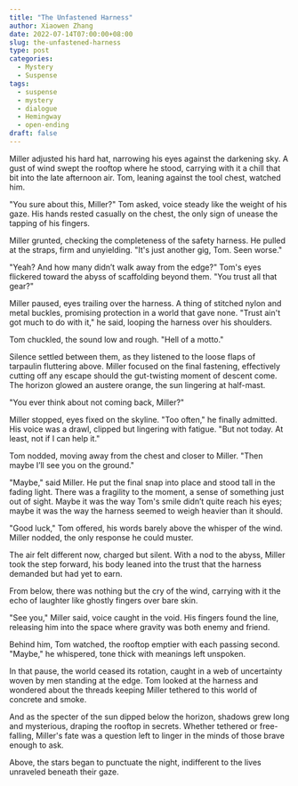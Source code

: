 ```yaml
---
title: "The Unfastened Harness"
author: Xiaowen Zhang
date: 2022-07-14T07:00:00+08:00
slug: the-unfastened-harness
type: post
categories:
  - Mystery
  - Suspense
tags:
  - suspense
  - mystery
  - dialogue
  - Hemingway
  - open-ending
draft: false
---
```


Miller adjusted his hard hat, narrowing his eyes against the darkening sky. A gust of wind swept the rooftop where he stood, carrying with it a chill that bit into the late afternoon air. Tom, leaning against the tool chest, watched him.

"You sure about this, Miller?" Tom asked, voice steady like the weight of his gaze. His hands rested casually on the chest, the only sign of unease the tapping of his fingers.

Miller grunted, checking the completeness of the safety harness. He pulled at the straps, firm and unyielding. "It's just another gig, Tom. Seen worse."

"Yeah? And how many didn’t walk away from the edge?" Tom's eyes flickered toward the abyss of scaffolding beyond them. "You trust all that gear?"

Miller paused, eyes trailing over the harness. A thing of stitched nylon and metal buckles, promising protection in a world that gave none. "Trust ain't got much to do with it," he said, looping the harness over his shoulders.

Tom chuckled, the sound low and rough. "Hell of a motto."

Silence settled between them, as they listened to the loose flaps of tarpaulin fluttering above. Miller focused on the final fastening, effectively cutting off any escape should the gut-twisting moment of descent come. The horizon glowed an austere orange, the sun lingering at half-mast.

"You ever think about not coming back, Miller?"

Miller stopped, eyes fixed on the skyline. "Too often," he finally admitted. His voice was a drawl, clipped but lingering with fatigue. "But not today. At least, not if I can help it."

Tom nodded, moving away from the chest and closer to Miller. "Then maybe I’ll see you on the ground."

"Maybe," said Miller. He put the final snap into place and stood tall in the fading light. There was a fragility to the moment, a sense of something just out of sight. Maybe it was the way Tom's smile didn’t quite reach his eyes; maybe it was the way the harness seemed to weigh heavier than it should.

"Good luck," Tom offered, his words barely above the whisper of the wind. Miller nodded, the only response he could muster.

The air felt different now, charged but silent. With a nod to the abyss, Miller took the step forward, his body leaned into the trust that the harness demanded but had yet to earn.

From below, there was nothing but the cry of the wind, carrying with it the echo of laughter like ghostly fingers over bare skin.

"See you," Miller said, voice caught in the void. His fingers found the line, releasing him into the space where gravity was both enemy and friend.

Behind him, Tom watched, the rooftop emptier with each passing second. "Maybe," he whispered, tone thick with meanings left unspoken.

In that pause, the world ceased its rotation, caught in a web of uncertainty woven by men standing at the edge. Tom looked at the harness and wondered about the threads keeping Miller tethered to this world of concrete and smoke.

And as the specter of the sun dipped below the horizon, shadows grew long and mysterious, draping the rooftop in secrets. Whether tethered or free-falling, Miller's fate was a question left to linger in the minds of those brave enough to ask.

Above, the stars began to punctuate the night, indifferent to the lives unraveled beneath their gaze.